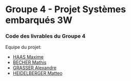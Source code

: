 # Groupe 4 - Projet Systèmes embarqués 3W
### Code des livrables du Groupe 4

Equipe du projet:

- [HAAS Maxime](https://github.com/GHmysa)
- [BECHER Mathis](https://github.com/4Sitam4)
- [GRASSER Alexandre](https://github.com/Xandeler)
- [HEIDELBERGER Matteo](https://github.com/ntino67)
